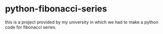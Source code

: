 # python-fibonacci-series
this is a project provided by my university in which we had to make a python code for fibonacci series.
